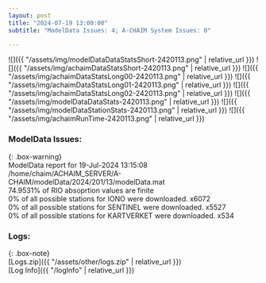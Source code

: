 ```yaml
---
layout: post
title: "2024-07-19 13:00:00"
subtitle: "ModelData Issues: 4; A-CHAIM System Issues: 0"

---
```


![]({{ "/assets/img/modelDataDataStatsShort-2420113.png" | relative_url }})
![]({{ "/assets/img/achaimDataStatsShort-2420113.png" | relative_url }})
![]({{ "/assets/img/achaimDataStatsLong00-2420113.png" | relative_url }})
![]({{ "/assets/img/achaimDataStatsLong01-2420113.png" | relative_url }})
![]({{ "/assets/img/achaimDataStatsLong02-2420113.png" | relative_url }})
![]({{ "/assets/img/modelDataDataStats-2420113.png" | relative_url }})
![]({{ "/assets/img/modelDataStationStats-2420113.png" | relative_url }})
![]({{ "/assets/img/achaimRunTime-2420113.png" | relative_url }})


### ModelData Issues:  
  
{: .box-warning}  
 ModelData report for 19-Jul-2024 13:15:08   
 /home/chaim/ACHAIM_SERVER/A-CHAIM/modelData/2024/201/13/modelData.mat   
 74.9531% of RIO absoprtion values are finite   
 0% of all possible stations for IONO were downloaded. x6072   
 0% of all possible stations for SENTINEL were downloaded. x5527   
 0% of all possible stations for KARTVERKET were downloaded. x534   
  


### Logs:  
  
{: .box-note}  
[Logs.zip]({{ "/assets/other/logs.zip" | relative_url }})  
[Log Info]({{ "/logInfo" | relative_url }})  
